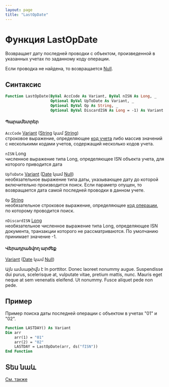 ```yaml
---
layout: page
title: "LastOpDate"
---
```


[Variant]: {{site.baseurl}}/HTM/Types/Variant.md
[String]: {{site.baseurl}}/HTM/Types/String.md
[Date]: {{site.baseurl}}/HTM/Types/Date.md
[Long]: {{site.baseurl}}/HTM/Types/Long.md
[Null]: {{site.baseurl}}/HTM/Types/Null.md


# Функция LastOpDate

Возвращает дату последней проводки c объектом, произведенной в указанных учетах по заданному коду операции.

Если проводка не найдена, то возвращается [Null].


## Синтаксис


``` vb
Function LastOpDate(ByVal AccCode As Variant, ByVal nISN As Long, _
                    Optional ByVal UpToDate As Variant, _
                    Optional ByVal Op As String, _
                    Optional ByVal DiscardISN As Long = -1) As Variant
```

#### Պարամետրեր



`AccCode` [Variant] ([String] կամ [String]())  
строковое выражение, определяющее [код учета](../../../Defs/Accounting.html) либо массив значений с несколькими кодами учетов, содержащий несколько кодов учета.

`nISN` Long  
численное выражение типа Long, определяющее ISN объекта учета, для которого приводится дата

`UpToDate` [Variant] ([Date] կամ [Null])  
необязательное выражение типа даты, указывающее дату до которой включительно производится поиск. Если параметр опущен, то возвращается дата самой последней проводки в данном учете.

`Op` [String]  
необязательное строковое выражение, определяющее [код операции](../../../Defs/Accounting.html), по которому проводится поиск.

`nDiscardISN` [Long]  
необязательное численное выражение типа Long, определяющее ISN документа, транзакции которого не рассматриваются. По умолчанию принимает значение -1.

#### Վերադրաձվող արժեք

[Variant] ([Date] կամ [Null])

Այն ամսաթիվն է 
In porttitor. Donec laoreet nonummy augue. Suspendisse dui purus, scelerisque at, vulputate vitae, pretium mattis, nunc. Mauris eget neque at sem venenatis eleifend. Ut nonummy. Fusce aliquet pede non pede.


## Пример

Пример поиска даты последней операции с объектом в учетах "01" и "02".

``` vb
Function LASTDAY() As Variant
Dim arr
    arr(1) = "01"
    arr(2) = "02"
    LASTDAY = LastOpDate(arr, ds("fISN"))
End Function
```


## Տես նաև

[См. также](LastOpDate2.html)


